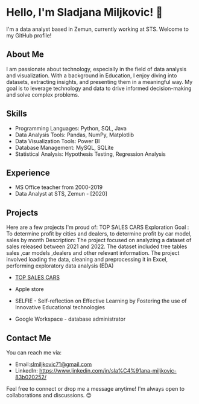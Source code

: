 # Hello, I'm Sladjana Miljkovic! 👋

I'm a data analyst based in Zemun, currently working at STS. Welcome to my GitHub profile!

## About Me

I am passionate about technology, especially in the field of data analysis and visualization. With a background in Education, I enjoy diving into datasets, extracting insights, and presenting them in a meaningful way. My goal is to leverage technology and data to drive informed decision-making and solve complex problems.

## Skills

- Programming Languages: Python, SQL, Java
- Data Analysis Tools: Pandas, NumPy, Matplotlib
- Data Visualization Tools:  Power BI
- Database Management: MySQL, SQLite
- Statistical Analysis: Hypothesis Testing, Regression Analysis

## Experience
- MS Office  teacher  from 2000-2019
- Data Analyst at STS, Zemun - [2020]

## Projects

Here are a few projects I'm proud of:
TOP SALES CARS Exploration
Goal : To  determine profit by cities and dealers, to determine profit by car model, sales by month
Description: The project focused on analyzing a dataset of sales released between 2021 and 2022. The dataset included tree tables sales ,car models ,dealers and other relevant information. The project involved loading the data, cleaning and preprocessing it in Excel, performing exploratory data analysis (EDA)

- [ TOP SALES CARS](https://github.com/slmiljkovic/SQL/commit/ed8b6d3776575ef62d52f5f072c28376d1198c8f)
- Apple store
  
- SELFIE - Self-reflection on Effective Learning by Fostering the use of Innovative Educational technologies
  
- Google Workspace - database administrator
## Contact Me

You can reach me via:
- Email:slmiljkovic71@gmail.com
- LinkedIn: https://www.linkedin.com/in/sla%C4%91ana-miljkovic-83b020252/


Feel free to connect or drop me a message anytime! I'm always open to collaborations and discussions. 😊
